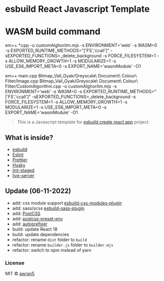 # esbuild React Javascript Template

# WASM build command
em++ *.cpp -o customAlghoritm.mjs -s ENVIRONMENT='web' -s WASM=0 -s EXPORTED_RUNTIME_METHODS="['FS','ccall']" -sEXPORTED_FUNCTIONS=_delete_background -s FORCE_FILESYSTEM=1 -s ALLOW_MEMORY_GROWTH=1 -s MODULARIZE=1 -s USE_ES6_IMPORT_META=0 -s EXPORT_NAME='wasmModule' -O1

em++ main.cpp Bitmap_Vall_Gyak/Greyscale\ Document\ Colour\ Filter/Image.cpp Bitmap_Vall_Gyak/Greyscale\ Document\ Colour\ Filter/CustomAlgorithm.cpp -o customAlghoritm.mjs -s ENVIRONMENT='web' -s WASM=0 -s EXPORTED_RUNTIME_METHODS="['FS','ccall']" -sEXPORTED_FUNCTIONS=_delete_background -s FORCE_FILESYSTEM=1 -s ALLOW_MEMORY_GROWTH=1 -s MODULARIZE=1 -s USE_ES6_IMPORT_META=0 -s EXPORT_NAME='wasmModule' -O1 

> This is a Javascript template for [esbuild create react app](https://github.com/awran5/esbuild-create-react-app) project.

## What is inside?

- [esbuild](https://esbuild.github.io/)
- [Eslint](https://eslint.org/)
- [Prettier](https://prettier.io/)
- [Husky](https://github.com/typicode/husky)
- [lint-staged](https://github.com/okonet/lint-staged)
- [live-server](https://github.com/tapio/live-server)

## Update (06-11-2022)

- add: css module support [esbuild-css-modules-plugin](https://www.npmjs.com/package/esbuild-css-modules-plugin)
- add: sass/scss [esbuild-sass-plugin](https://www.npmjs.com/package/esbuild-sass-plugin)
- add: [PostCSS](https://github.com/postcss/postcss)
- add: [postcss-preset-env](https://github.com/csstools/postcss-plugins/tree/main/plugin-packs/postcss-preset-env)
- add: [autoprefixer](https://github.com/postcss/autoprefixer)
- build: update React 18
- build: update dependencies
- refactor: rename `dist` folder to `build`
- refactor: rename `builder.js` folder to `builder.mjs`
- refactor: switch to npm instead of yarn

### License

MIT © [awran5](https://github.com/awran5/)
